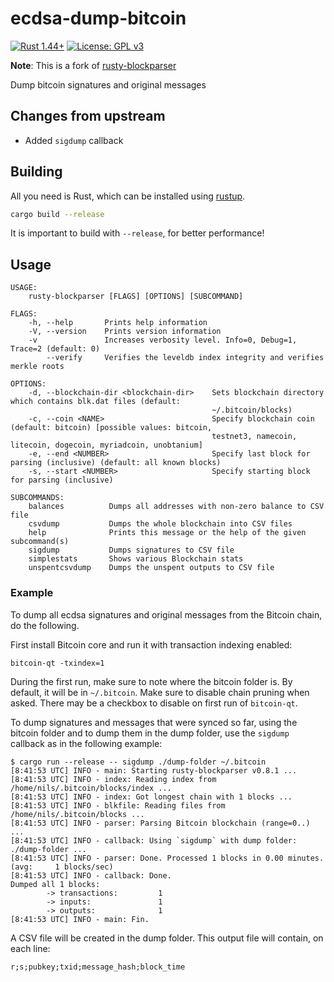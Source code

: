 # ecdsa-dump-bitcoin

[![Rust 1.44+](https://img.shields.io/badge/rust-1.44+-red.svg)](https://www.sagemath.org/index.html) [![License: GPL v3](https://img.shields.io/badge/license-GPL%20v3-blue.svg)](http://www.gnu.org/licenses/gpl-3.0)

**Note**: This is a fork of [rusty-blockparser](https://github.com/gcarq/rusty-blockparser)

Dump bitcoin signatures and original messages

## Changes from upstream

* Added `sigdump` callback

## Building

All you need is Rust, which can be installed using [rustup](https://rustup.rs/).


```bash
cargo build --release
```

It is important to build with `--release`, for better performance!


## Usage
```
USAGE:
    rusty-blockparser [FLAGS] [OPTIONS] [SUBCOMMAND]

FLAGS:
    -h, --help       Prints help information
    -V, --version    Prints version information
    -v               Increases verbosity level. Info=0, Debug=1, Trace=2 (default: 0)
        --verify     Verifies the leveldb index integrity and verifies merkle roots

OPTIONS:
    -d, --blockchain-dir <blockchain-dir>    Sets blockchain directory which contains blk.dat files (default:
                                             ~/.bitcoin/blocks)
    -c, --coin <NAME>                        Specify blockchain coin (default: bitcoin) [possible values: bitcoin,
                                             testnet3, namecoin, litecoin, dogecoin, myriadcoin, unobtanium]
    -e, --end <NUMBER>                       Specify last block for parsing (inclusive) (default: all known blocks)
    -s, --start <NUMBER>                     Specify starting block for parsing (inclusive)

SUBCOMMANDS:
    balances          Dumps all addresses with non-zero balance to CSV file
    csvdump           Dumps the whole blockchain into CSV files
    help              Prints this message or the help of the given subcommand(s)
    sigdump           Dumps signatures to CSV file
    simplestats       Shows various Blockchain stats
    unspentcsvdump    Dumps the unspent outputs to CSV file
```
### Example

To dump all ecdsa signatures and original messages from the Bitcoin chain, 
do the following.

First install Bitcoin core and run it with transaction indexing enabled:

```
bitcoin-qt -txindex=1
```

During the first run, make sure to note where the bitcoin folder is.
By default, it will be in `~/.bitcoin`.
Make sure to disable chain pruning when asked. There may be a checkbox to disable on first run of `bitcoin-qt`.

To dump signatures and messages that were synced so far, 
using the bitcoin folder and to dump them in the dump folder, 
use the `sigdump` callback as in the following example:

```
$ cargo run --release -- sigdump ./dump-folder ~/.bitcoin
[8:41:53 UTC] INFO - main: Starting rusty-blockparser v0.8.1 ...
[8:41:53 UTC] INFO - index: Reading index from /home/nils/.bitcoin/blocks/index ...
[8:41:53 UTC] INFO - index: Got longest chain with 1 blocks ...
[8:41:53 UTC] INFO - blkfile: Reading files from /home/nils/.bitcoin/blocks ...
[8:41:53 UTC] INFO - parser: Parsing Bitcoin blockchain (range=0..) ...
[8:41:53 UTC] INFO - callback: Using `sigdump` with dump folder: ./dump-folder ...
[8:41:53 UTC] INFO - parser: Done. Processed 1 blocks in 0.00 minutes. (avg:     1 blocks/sec)
[8:41:53 UTC] INFO - callback: Done.
Dumped all 1 blocks:
        -> transactions:         1
        -> inputs:               1
        -> outputs:              1
[8:41:53 UTC] INFO - main: Fin.

```

A CSV file will be created in the dump folder.
This output file will contain, on each line:

```
r;s;pubkey;txid;message_hash;block_time
```